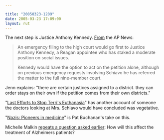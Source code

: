 ```yaml
---

title: "20050323-1209"
date: 2005-03-23 17:09:00
layout: rut
---
```


<p> The next step is Justice Anthony Kennedy.  <a href="http://apnews.myway.com/article/20050323/D890NGL80.html">From</a>
the AP News:</p>

<blockquote><p>An emergency filing to the high court would go first
to Justice Anthony Kennedy, a Reagan appointee who has staked a
moderate position on social issues.</p>

<p>Kennedy would have the option to act on the petition alone,
although on previous emergency requests involving Schiavo he has
referred the matter to the full nine-member court.</p></blockquote>

<p>Jenn explains: "there are certain justices assigned to a district.
they can order stays on their own if the petition comes from their
own districts."</p>

<p>"<a href="http://www.ncregister.com/current/0320lead1.htm">Last
Efforts to Stop Terri's Euthanasia</a>" has another account of
someone the doctors looking at Mrs. Schiavo would have concluded
was vegetative.</p>

<p>"<a href="http://www.wnd.com/news/article.asp?ARTICLE_ID=43443">Nazis:
Pioneers in medicine</a>" is Pat Buchanan's take on this.</p>

<p>Michelle Malkin <a href="http://michellemalkin.com/archives/001833.htm">repeats a
question asked earlier</a>: How will this affect the treatment of
Alzheimers patients?</p>

